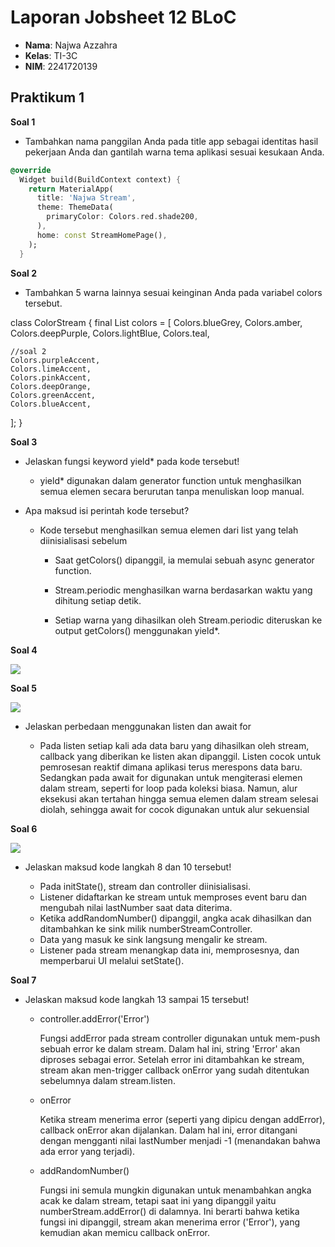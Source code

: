 # Laporan Jobsheet 12 BLoC

- **Nama**: Najwa Azzahra
- **Kelas**: TI-3C
- **NIM**: 2241720139

## Praktikum 1

**Soal 1**

- Tambahkan nama panggilan Anda pada title app sebagai identitas hasil pekerjaan Anda dan gantilah warna tema aplikasi sesuai kesukaan Anda.

```dart
@override
  Widget build(BuildContext context) {
    return MaterialApp(
      title: 'Najwa Stream',
      theme: ThemeData(
        primaryColor: Colors.red.shade200,
      ),
      home: const StreamHomePage(),
    );
  }
```

**Soal 2**

- Tambahkan 5 warna lainnya sesuai keinginan Anda pada variabel colors tersebut.

class ColorStream {
  final List<Color> colors = [
    Colors.blueGrey,
    Colors.amber,
    Colors.deepPurple,
    Colors.lightBlue,
    Colors.teal,

    //soal 2
    Colors.purpleAccent,
    Colors.limeAccent,
    Colors.pinkAccent,
    Colors.deepOrange,
    Colors.greenAccent,
    Colors.blueAccent,
  ];
}

**Soal 3**

- Jelaskan fungsi keyword yield* pada kode tersebut!

    - yield* digunakan dalam generator function untuk menghasilkan semua elemen secara berurutan tanpa menuliskan loop manual.

- Apa maksud isi perintah kode tersebut?

    - Kode tersebut menghasilkan semua elemen dari list yang telah diinisialisasi sebelum

        - Saat getColors() dipanggil, ia memulai sebuah async generator function.

        - Stream.periodic menghasilkan warna berdasarkan waktu yang dihitung setiap detik.

        - Setiap warna yang dihasilkan oleh Stream.periodic diteruskan ke output getColors() menggunakan yield*.

**Soal 4**

<img src="img/s4.gif"/>

**Soal 5**

<img src="img/s5.gif"/>

- Jelaskan perbedaan menggunakan listen dan await for

    - Pada listen setiap kali ada data baru yang dihasilkan oleh stream, callback yang diberikan ke listen akan dipanggil. Listen cocok untuk pemrosesan reaktif dimana aplikasi terus merespons data baru.
    Sedangkan pada await for digunakan untuk mengiterasi elemen dalam stream, seperti for loop pada koleksi biasa. Namun, alur eksekusi akan tertahan hingga semua elemen dalam stream selesai diolah, sehingga await for cocok digunakan untuk alur sekuensial

**Soal 6**

<img src="img/s6.gif"/>

- Jelaskan maksud kode langkah 8 dan 10 tersebut!

    - Pada initState(), stream dan controller diinisialisasi.
    - Listener didaftarkan ke stream untuk memproses event baru dan mengubah nilai lastNumber saat data diterima.
    - Ketika addRandomNumber() dipanggil, angka acak dihasilkan dan ditambahkan ke sink milik numberStreamController.
    - Data yang masuk ke sink langsung mengalir ke stream.
    - Listener pada stream menangkap data ini, memprosesnya, dan memperbarui UI melalui setState().

**Soal 7**

- Jelaskan maksud kode langkah 13 sampai 15 tersebut!

    - controller.addError('Error')
        
        Fungsi addError pada stream controller digunakan untuk mem-push sebuah error ke dalam stream. Dalam hal ini, string 'Error' akan diproses sebagai error. Setelah error ini ditambahkan ke stream, stream akan men-trigger callback onError yang sudah  ditentukan sebelumnya dalam stream.listen.

    - onError
        
        Ketika stream menerima error (seperti yang dipicu dengan addError), callback onError akan dijalankan. Dalam hal ini, error ditangani dengan mengganti nilai lastNumber menjadi -1 (menandakan bahwa ada error yang terjadi).

    - addRandomNumber()
        
        Fungsi ini semula mungkin digunakan untuk menambahkan angka acak ke dalam stream, tetapi saat ini yang dipanggil yaitu numberStream.addError() di dalamnya. Ini berarti bahwa ketika fungsi ini dipanggil, stream akan menerima error ('Error'), yang kemudian akan memicu callback onError.